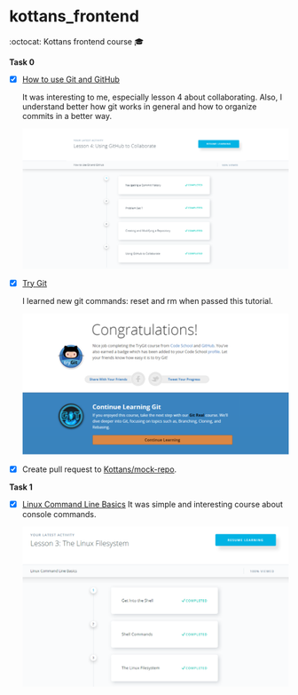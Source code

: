 # kottans_frontend
:octocat: Kottans frontend course 🎓

**Task 0**

- [x] [How to use Git and GitHub](https://www.udacity.com/course/how-to-use-git-and-github--ud775)

  It was interesting to me, especially lesson 4 about collaborating. Also, I understand better how git works in general and how to  organize commits in a better way.
  
	![How to use git](screenshots/how-to-use-git.png)
	
- [x] [Try Git](https://try.github.io/levels/1/challenges/1)

  I learned new git commands: reset and rm when passed this tutorial.
  
	![Try Git](screenshots/try-git.png)
	
- [x] Create pull request to [Kottans/mock-repo](https://github.com/kottans/mock-repo).


**Task 1**

- [x] [Linux Command Line Basics](https://www.udacity.com/course/linux-command-line-basics--ud595)
	It was simple and interesting course about console commands.
	
	![Linux Command Line Basics](screenshots/linux-terminal.png)